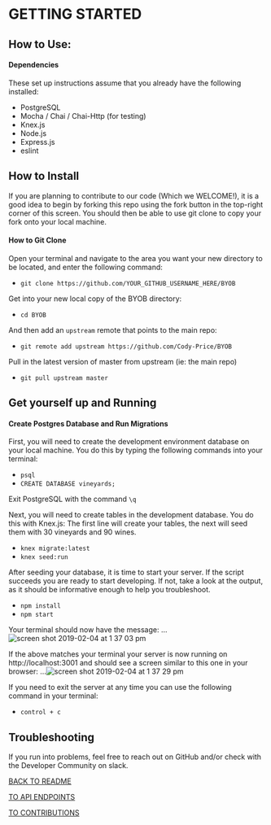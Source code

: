 # GETTING STARTED

## How to Use:

#### Dependencies
  These set up instructions assume that you already have the following installed:
  * PostgreSQL
  * Mocha / Chai / Chai-Http (for testing)
  * Knex.js
  * Node.js
  * Express.js
  * eslint

## How to Install
  If you are planning to contribute to our code (Which we WELCOME!), it is a good idea to begin by forking this repo using the fork button in the top-right corner of this screen.  You should then be able to use git clone to copy your fork onto your local machine.  

#### How to Git Clone
Open your terminal and navigate to the area you want your new directory to be located, and enter the following command:
* `git clone https://github.com/YOUR_GITHUB_USERNAME_HERE/BYOB`

Get into your new local copy of the BYOB directory:
* `cd BYOB`

And then add an `upstream` remote that points to the main repo:
* `git remote add upstream https://github.com/Cody-Price/BYOB`

Pull in the latest version of master from upstream (ie: the main repo)
* `git pull upstream master`

## Get yourself up and Running

#### Create Postgres Database and Run Migrations
First, you will need to create the development environment database on your local machine.  You do this by typing the following commands into your terminal: 

* `psql`
* `CREATE DATABASE vineyards;`

Exit PostgreSQL with the command `\q`

Next, you will need to create tables in the development database.  You do this with Knex.js:  The first line will create your tables, the next will seed them with 30 vineyards and 90 wines.  

* `knex migrate:latest`
* `knex seed:run`

After seeding your database, it is time to start your server.  If the script succeeds you are ready to start developing.  If not, take a look at the output, as it should be informative enough to help you troubleshoot.  

* `npm install`
* `npm start`

Your terminal should now have the message:
...![screen shot 2019-02-04 at 1 37 03 pm](https://user-images.githubusercontent.com/40974490/52235715-2c8fec80-2882-11e9-8376-ba38d9aa9815.png)

If the above matches your terminal your server is now running on http://localhost:3001 and should see a screen similar
to this one in your browser:
...![screen shot 2019-02-04 at 1 37 29 pm](https://user-images.githubusercontent.com/40974490/52235722-30237380-2882-11e9-8bee-fc6a7aaddf70.png)

If you need to exit the server at any time you can use the following command in your terminal:
* `control + c`

## Troubleshooting
If you run into problems, feel free to reach out on GitHub and/or check with the Developer Community on slack. 

[BACK TO README](https://github.com/Cody-Price/BYOB)

[TO API ENDPOINTS](https://github.com/Cody-Price/BYOB/blob/master/API_ENDPOINTS.md)

[TO CONTRIBUTIONS](https://github.com/Cody-Price/BYOB/blob/master/CONTRIBUTING.md)


